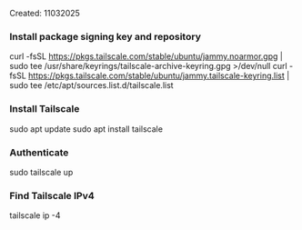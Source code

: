 Created: 11032025

### Install package signing key and repository

curl -fsSL https://pkgs.tailscale.com/stable/ubuntu/jammy.noarmor.gpg | sudo tee /usr/share/keyrings/tailscale-archive-keyring.gpg >/dev/null
curl -fsSL https://pkgs.tailscale.com/stable/ubuntu/jammy.tailscale-keyring.list | sudo tee /etc/apt/sources.list.d/tailscale.list

### Install Tailscale

sudo apt update
sudo apt install tailscale

### Authenticate

sudo tailscale up

### Find Tailscale IPv4

tailscale ip -4
